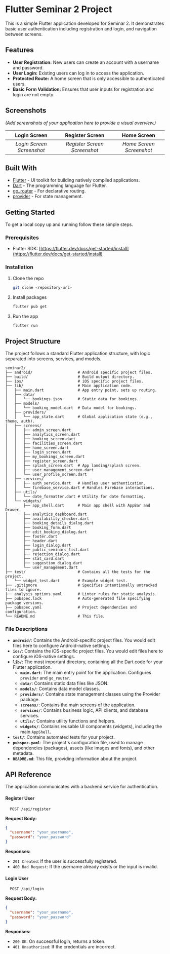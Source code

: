 # Flutter Seminar 2 Project

This is a simple Flutter application developed for Seminar 2. It demonstrates basic user authentication including registration and login, and navigation between screens.

## Features

-   **User Registration:** New users can create an account with a username and password.
-   **User Login:** Existing users can log in to access the application.
-   **Protected Route:** A home screen that is only accessible to authenticated users.
-   **Basic Form Validation:** Ensures that user inputs for registration and login are not empty.

## Screenshots

*(Add screenshots of your application here to provide a visual overview.)*

| Login Screen | Register Screen | Home Screen |
| :---: |:---:|:---:|
| *Login Screen Screenshot* | *Register Screen Screenshot* | *Home Screen Screenshot* |

## Built With

*   [Flutter](https://flutter.dev/) - UI toolkit for building natively compiled applications.
*   [Dart](https://dart.dev/) - The programming language for Flutter.
*   [go_router](https://pub.dev/packages/go_router) - For declarative routing.
*   [provider](https://pub.dev/packages/provider) - For state management.

## Getting Started

To get a local copy up and running follow these simple steps.

### Prerequisites

-   Flutter SDK: [https://flutter.dev/docs/get-started/install](https://flutter.dev/docs/get-started/install)

### Installation

1.  Clone the repo
    ```sh
    git clone <repository-url>
    ```
2.  Install packages
    ```sh
    flutter pub get
    ```
3.  Run the app
    ```sh
    flutter run
    ```

## Project Structure

The project follows a standard Flutter application structure, with logic separated into screens, services, and models.

```
seminar2/
├── android/                    # Android specific project files.
├── build/                      # Build output directory.
├── ios/                        # iOS specific project files.
├── lib/                        # Main application code.
│   ├── main.dart               # App entry point, sets up routing.
│   ├── data/
│   │   └── bookings.json       # Static data for bookings.
│   ├── models/
│   │   └── booking_model.dart  # Data model for bookings.
│   ├── providers/
│   │   └── app_state.dart      # Global application state (e.g., theme, auth).
│   ├── screens/
│   │   ├── admin_screen.dart
│   │   ├── analytics_screen.dart
│   │   ├── booking_screen.dart
│   │   ├── facilities_screen.dart
│   │   ├── home_screen.dart
│   │   ├── login_screen.dart
│   │   ├── my_bookings_screen.dart
│   │   ├── register_screen.dart
│   │   ├── splash_screen.dart  # App landing/splash screen.
│   │   ├── user_management_screen.dart
│   │   └── user_profile_screen.dart
│   ├── services/
│   │   ├── auth_service.dart   # Handles user authentication.
│   │   └── firebase_service.dart # Handles Firebase interactions.
│   ├── utils/
│   │   └── date_formatter.dart # Utility for date formatting.
│   └── widgets/
│       ├── app_shell.dart      # Main app shell with AppBar and Drawer.
│       ├── analytics_dashboard.dart
│       ├── availability_checker.dart
│       ├── booking_details_dialog.dart
│       ├── booking_form.dart
│       ├── edit_booking_dialog.dart
│       ├── footer.dart
│       ├── header.dart
│       ├── login_dialog.dart
│       ├── public_seminars_list.dart
│       ├── rejection_dialog.dart
│       ├── stat_card.dart
│       ├── suggestion_dialog.dart
│       └── user_management.dart
├── test/                       # Contains all the tests for the project.
│   └── widget_test.dart        # Example widget test.
├── .gitignore                  # Specifies intentionally untracked files to ignore.
├── analysis_options.yaml       # Linter rules for static analysis.
├── pubspec.lock                # Auto-generated file specifying package versions.
├── pubspec.yaml                # Project dependencies and configuration.
└── README.md                   # This file.
```

### File Descriptions

-   **`android/`**: Contains the Android-specific project files. You would edit files here to configure Android-native settings.
-   **`ios/`**: Contains the iOS-specific project files. You would edit files here to configure iOS-native settings.
-   **`lib/`**: The most important directory, containing all the Dart code for your Flutter application.
    -   **`main.dart`**: The main entry point for the application. Configures `provider` and `go_router`.
    -   **`data/`**: Contains static data files like JSON.
    -   **`models/`**: Contains data model classes.
    -   **`providers/`**: Contains state management classes using the Provider package.
    -   **`screens/`**: Contains the main screens of the application.
    -   **`services/`**: Contains business logic, API clients, and database services.
    -   **`utils/`**: Contains utility functions and helpers.
    -   **`widgets/`**: Contains reusable UI components (widgets), including the main `AppShell`.
-   **`test/`**: Contains automated tests for your project.
-   **`pubspec.yaml`**: The project's configuration file, used to manage dependencies (packages), assets (like images and fonts), and other metadata.
-   **`README.md`**: This file, providing information about the project.

## API Reference

The application communicates with a backend service for authentication.

#### Register User

```http
  POST /api/register
```

**Request Body:**

```json
{
  "username": "your_username",
  "password": "your_password"
}
```

**Responses:**

-   `201 Created`: If the user is successfully registered.
-   `400 Bad Request`: If the username already exists or the input is invalid.

#### Login User

```http
  POST /api/login
```

**Request Body:**

```json
{
  "username": "your_username",
  "password": "your_password"
}
```

**Responses:**

-   `200 OK`: On successful login, returns a token.
-   `401 Unauthorized`: If the credentials are incorrect.
